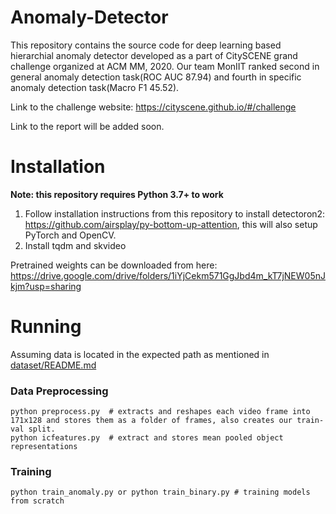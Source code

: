 # Anomaly-Detector
This repository contains the source code for deep learning based hierarchial anomaly detector developed as a part of CitySCENE grand challenge organized at ACM MM, 2020. Our team MonIIT ranked second in general anomaly detection task(ROC AUC 87.94) and fourth in specific anomaly detection task(Macro F1 45.52).

Link to the challenge website: https://cityscene.github.io/#/challenge

Link to the report will be added soon.

# Installation
**Note: this repository requires Python 3.7+ to work**
1. Follow installation instructions from this repository to install detectoron2: https://github.com/airsplay/py-bottom-up-attention, this will also setup PyTorch and OpenCV.
2. Install tqdm and skvideo

Pretrained weights can be downloaded from here: https://drive.google.com/drive/folders/1iYjCekm571GgJbd4m_kT7jNEW05nJkjm?usp=sharing

# Running
Assuming data is located in the expected path as mentioned in [dataset/README.md](https://github.com/soumilkanwal80/Anomaly-Detector/blob/master/dataset/README.md)

### Data Preprocessing 
```
python preprocess.py  # extracts and reshapes each video frame into 171x128 and stores them as a folder of frames, also creates our train-val split.     
python icfeatures.py  # extract and stores mean pooled object representations 
```

### Training
```
python train_anomaly.py or python train_binary.py # training models from scratch
```
